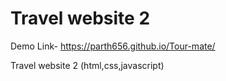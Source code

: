 # Travel website 2

Demo Link- https://parth656.github.io/Tour-mate/

 Travel website 2 (html,css,javascript)
